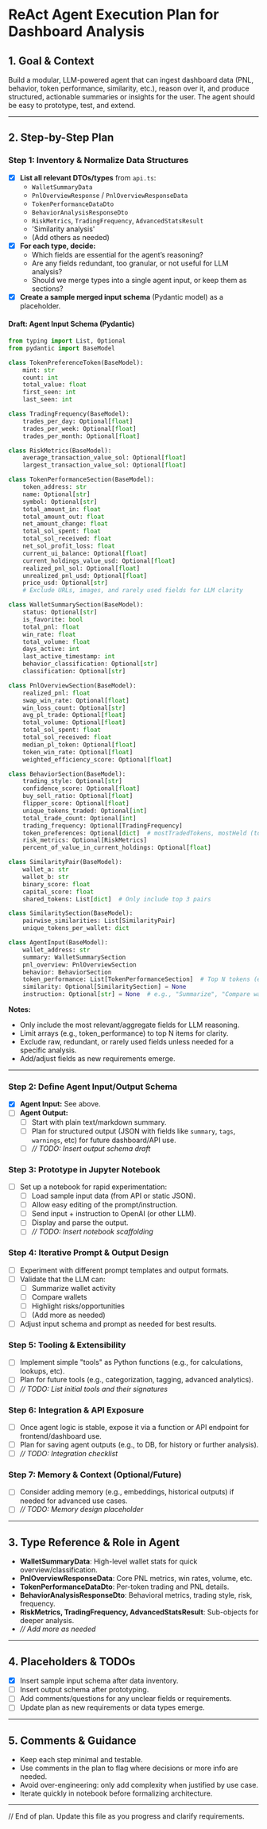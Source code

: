 # ReAct Agent Execution Plan for Dashboard Analysis

## 1. **Goal & Context**
Build a modular, LLM-powered agent that can ingest dashboard data (PNL, behavior, token performance, similarity, etc.), reason over it, and produce structured, actionable summaries or insights for the user. The agent should be easy to prototype, test, and extend.

---

## 2. **Step-by-Step Plan**

### **Step 1: Inventory & Normalize Data Structures**
- [x] **List all relevant DTOs/types** from `api.ts`:
  - `WalletSummaryData`
  - `PnlOverviewResponse` / `PnlOverviewResponseData`
  - `TokenPerformanceDataDto`
  - `BehaviorAnalysisResponseDto`
  - `RiskMetrics`, `TradingFrequency`, `AdvancedStatsResult`
  - 'Similarity analysis'
  - (Add others as needed)
- [x] **For each type, decide:**
  - Which fields are essential for the agent’s reasoning?
  - Are any fields redundant, too granular, or not useful for LLM analysis?
  - Should we merge types into a single agent input, or keep them as sections?
- [x] **Create a sample merged input schema** (Pydantic model) as a placeholder.

#### **Draft: Agent Input Schema (Pydantic)**
```python
from typing import List, Optional
from pydantic import BaseModel

class TokenPreferenceToken(BaseModel):
    mint: str
    count: int
    total_value: float
    first_seen: int
    last_seen: int

class TradingFrequency(BaseModel):
    trades_per_day: Optional[float]
    trades_per_week: Optional[float]
    trades_per_month: Optional[float]

class RiskMetrics(BaseModel):
    average_transaction_value_sol: Optional[float]
    largest_transaction_value_sol: Optional[float]

class TokenPerformanceSection(BaseModel):
    token_address: str
    name: Optional[str]
    symbol: Optional[str]
    total_amount_in: float
    total_amount_out: float
    net_amount_change: float
    total_sol_spent: float
    total_sol_received: float
    net_sol_profit_loss: float
    current_ui_balance: Optional[float]
    current_holdings_value_usd: Optional[float]
    realized_pnl_sol: Optional[float]
    unrealized_pnl_usd: Optional[float]
    price_usd: Optional[str]
    # Exclude URLs, images, and rarely used fields for LLM clarity

class WalletSummarySection(BaseModel):
    status: Optional[str]
    is_favorite: bool
    total_pnl: float
    win_rate: float
    total_volume: float
    days_active: int
    last_active_timestamp: int
    behavior_classification: Optional[str]
    classification: Optional[str]

class PnlOverviewSection(BaseModel):
    realized_pnl: float
    swap_win_rate: Optional[float]
    win_loss_count: Optional[str]
    avg_pl_trade: Optional[float]
    total_volume: Optional[float]
    total_sol_spent: float
    total_sol_received: float
    median_pl_token: Optional[float]
    token_win_rate: Optional[float]
    weighted_efficiency_score: Optional[float]

class BehaviorSection(BaseModel):
    trading_style: Optional[str]
    confidence_score: Optional[float]
    buy_sell_ratio: Optional[float]
    flipper_score: Optional[float]
    unique_tokens_traded: Optional[int]
    total_trade_count: Optional[int]
    trading_frequency: Optional[TradingFrequency]
    token_preferences: Optional[dict]  # mostTradedTokens, mostHeld (top 3 each)
    risk_metrics: Optional[RiskMetrics]
    percent_of_value_in_current_holdings: Optional[float]

class SimilarityPair(BaseModel):
    wallet_a: str
    wallet_b: str
    binary_score: float
    capital_score: float
    shared_tokens: List[dict]  # Only include top 3 pairs

class SimilaritySection(BaseModel):
    pairwise_similarities: List[SimilarityPair]
    unique_tokens_per_wallet: dict

class AgentInput(BaseModel):
    wallet_address: str
    summary: WalletSummarySection
    pnl_overview: PnlOverviewSection
    behavior: BehaviorSection
    token_performance: List[TokenPerformanceSection]  # Top N tokens (e.g., 5)
    similarity: Optional[SimilaritySection] = None
    instruction: Optional[str] = None  # e.g., "Summarize", "Compare wallets", etc.
```
**Notes:**
- Only include the most relevant/aggregate fields for LLM reasoning.
- Limit arrays (e.g., token_performance) to top N items for clarity.
- Exclude raw, redundant, or rarely used fields unless needed for a specific analysis.
- Add/adjust fields as new requirements emerge.

---

### **Step 2: Define Agent Input/Output Schema**
- [x] **Agent Input:** See above.
- [ ] **Agent Output:**
  - [ ] Start with plain text/markdown summary.
  - [ ] Plan for structured output (JSON with fields like `summary`, `tags`, `warnings`, etc) for future dashboard/API use.
  - [ ] _// TODO: Insert output schema draft_

### **Step 3: Prototype in Jupyter Notebook**
- [ ] Set up a notebook for rapid experimentation:
  - [ ] Load sample input data (from API or static JSON).
  - [ ] Allow easy editing of the prompt/instruction.
  - [ ] Send input + instruction to OpenAI (or other LLM).
  - [ ] Display and parse the output.
  - [ ] _// TODO: Insert notebook scaffolding_

### **Step 4: Iterative Prompt & Output Design**
- [ ] Experiment with different prompt templates and output formats.
- [ ] Validate that the LLM can:
  - [ ] Summarize wallet activity
  - [ ] Compare wallets
  - [ ] Highlight risks/opportunities
  - [ ] (Add more as needed)
- [ ] Adjust input schema and prompt as needed for best results.

### **Step 5: Tooling & Extensibility**
- [ ] Implement simple "tools" as Python functions (e.g., for calculations, lookups, etc).
- [ ] Plan for future tools (e.g., categorization, tagging, advanced analytics).
- [ ] _// TODO: List initial tools and their signatures_

### **Step 6: Integration & API Exposure**
- [ ] Once agent logic is stable, expose it via a function or API endpoint for frontend/dashboard use.
- [ ] Plan for saving agent outputs (e.g., to DB, for history or further analysis).
- [ ] _// TODO: Integration checklist_

### **Step 7: Memory & Context (Optional/Future)**
- [ ] Consider adding memory (e.g., embeddings, historical outputs) if needed for advanced use cases.
- [ ] _// TODO: Memory design placeholder_

---

## 3. **Type Reference & Role in Agent**
- **WalletSummaryData**: High-level wallet stats for quick overview/classification.
- **PnlOverviewResponseData**: Core PNL metrics, win rates, volume, etc.
- **TokenPerformanceDataDto**: Per-token trading and PNL details.
- **BehaviorAnalysisResponseDto**: Behavioral metrics, trading style, risk, frequency.
- **RiskMetrics, TradingFrequency, AdvancedStatsResult**: Sub-objects for deeper analysis.
- _// Add more as needed_

---

## 4. **Placeholders & TODOs**
- [x] Insert sample input schema after data inventory.
- [ ] Insert output schema after prototyping.
- [ ] Add comments/questions for any unclear fields or requirements.
- [ ] Update plan as new requirements or data types emerge.

---

## 5. **Comments & Guidance**
- Keep each step minimal and testable.
- Use comments in the plan to flag where decisions or more info are needed.
- Avoid over-engineering: only add complexity when justified by use case.
- Iterate quickly in notebook before formalizing architecture.

---

// End of plan. Update this file as you progress and clarify requirements. 